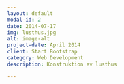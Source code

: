 ```yaml
---
layout: default
modal-id: 2
date: 2014-07-17
img: lusthus.jpg
alt: image-alt
project-date: April 2014
client: Start Bootstrap
category: Web Development
description: Konstruktion av lusthus

---
```

